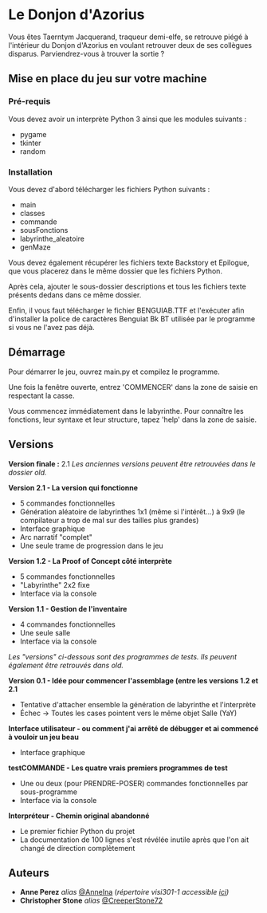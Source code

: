 # Le Donjon d'Azorius

Vous êtes Taerntym Jacquerand, traqueur demi-elfe, se retrouve piégé à l'intérieur du Donjon d'Azorius en voulant retrouver deux de ses collègues disparus. Parviendrez-vous à trouver la sortie ?

## Mise en place du jeu sur votre machine

### Pré-requis

Vous devez avoir un interprète Python 3 ainsi que les modules suivants :

- pygame
- tkinter
- random

### Installation

Vous devez d'abord télécharger les fichiers Python suivants :

- main
- classes
- commande
- sousFonctions
- labyrinthe_aleatoire
- genMaze

Vous devez également récupérer les fichiers texte Backstory et Epilogue, que vous placerez dans le même dossier que les fichiers Python.

Après cela, ajouter le sous-dossier descriptions et tous les fichiers texte présents dedans dans ce même dossier.

Enfin, il vous faut télécharger le fichier BENGUIAB.TTF et l'exécuter afin d'installer la police de caractères Benguiat Bk BT utilisée par le programme si vous ne l'avez pas déjà.

## Démarrage

Pour démarrer le jeu, ouvrez main.py et compilez le programme.

Une fois la fenêtre ouverte, entrez 'COMMENCER' dans la zone de saisie en respectant la casse.

Vous commencez immédiatement dans le labyrinthe. Pour connaître les fonctions, leur syntaxe et leur structure, tapez 'help' dans la zone de saisie.

## Versions

**Version finale :** 2.1
_Les anciennes versions peuvent être retrouvées dans le dossier old._

**Version 2.1 - La version qui fonctionne**
- 5 commandes fonctionnelles
- Génération aléatoire de labyrinthes 1x1 (même si l'intérêt...) à 9x9 (le compilateur a trop de mal sur des tailles plus grandes)
- Interface graphique
- Arc narratif "complet"
- Une seule trame de progression dans le jeu

**Version 1.2 - La Proof of Concept côté interprète**
- 5 commandes fonctionnelles
- "Labyrinthe" 2x2 fixe
- Interface via la console

**Version 1.1 - Gestion de l'inventaire**
- 4 commandes fonctionnelles
- Une seule salle
- Interface via la console

_Les "versions" ci-dessous sont des programmes de tests. Ils peuvent également être retrouvés dans old._

**Version 0.1 - Idée pour commencer l'assemblage (entre les versions 1.2 et 2.1**
- Tentative d'attacher ensemble la génération de labyrinthe et l'interprète
- Échec → Toutes les cases pointent vers le même objet Salle (YaY)

**Interface utilisateur - ou comment j'ai arrêté de débugger et ai commencé à vouloir un jeu beau**
- Interface graphique

**testCOMMANDE - Les quatre vrais premiers programmes de test**
- Une ou deux (pour PRENDRE-POSER) commandes fonctionnelles par sous-programme
- Interface via la console

**Interpréteur - Chemin original abandonné**
- Le premier fichier Python du projet
- La documentation de 100 lignes s'est révélée inutile après que l'on ait changé de direction complètement

## Auteurs

* **Anne Perez** _alias_ [@AnneIna](https://github.com/AnneIna) (_répertoire visi301-1 accessible [ici](https://github.com/AnneIna/visi301-1))_
* **Christopher Stone** _alias_ [@CreeperStone72](https://github.com/CreeperStone72)
